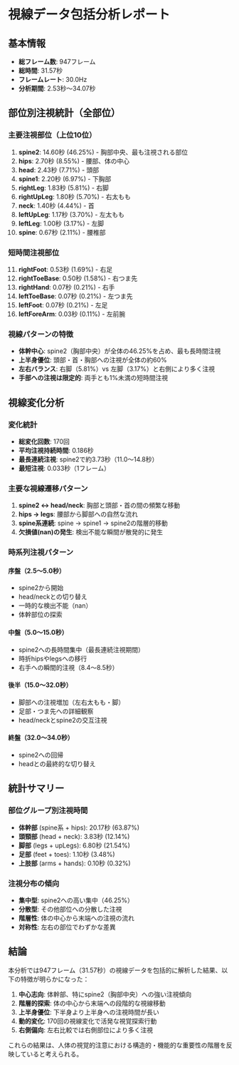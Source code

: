 # 視線データ包括分析レポート

## 基本情報
- **総フレーム数**: 947フレーム
- **総時間**: 31.57秒
- **フレームレート**: 30.0Hz
- **分析期間**: 2.53秒～34.07秒

## 部位別注視統計（全部位）

### 主要注視部位（上位10位）
1. **spine2**: 14.60秒 (46.25%) - 胸部中央、最も注視される部位
2. **hips**: 2.70秒 (8.55%) - 腰部、体の中心
3. **head**: 2.43秒 (7.71%) - 頭部
4. **spine1**: 2.20秒 (6.97%) - 下胸部
5. **rightLeg**: 1.83秒 (5.81%) - 右脚
6. **rightUpLeg**: 1.80秒 (5.70%) - 右太もも
7. **neck**: 1.40秒 (4.44%) - 首
8. **leftUpLeg**: 1.17秒 (3.70%) - 左太もも
9. **leftLeg**: 1.00秒 (3.17%) - 左脚
10. **spine**: 0.67秒 (2.11%) - 腰椎部

### 短時間注視部位
11. **rightFoot**: 0.53秒 (1.69%) - 右足
12. **rightToeBase**: 0.50秒 (1.58%) - 右つま先
13. **rightHand**: 0.07秒 (0.21%) - 右手
14. **leftToeBase**: 0.07秒 (0.21%) - 左つま先
15. **leftFoot**: 0.07秒 (0.21%) - 左足
16. **leftForeArm**: 0.03秒 (0.11%) - 左前腕

### 視線パターンの特徴
- **体幹中心**: spine2（胸部中央）が全体の46.25%を占め、最も長時間注視
- **上半身優位**: 頭部・首・胸部への注視が全体の約60%
- **左右バランス**: 右脚（5.81%）vs 左脚（3.17%）と右側により多く注視
- **手部への注視は限定的**: 両手とも1%未満の短時間注視

## 視線変化分析

### 変化統計
- **総変化回数**: 170回
- **平均注視持続時間**: 0.186秒
- **最長連続注視**: spine2で約3.73秒（11.0～14.8秒）
- **最短注視**: 0.033秒（1フレーム）

### 主要な視線遷移パターン
1. **spine2 ↔ head/neck**: 胸部と頭部・首の間の頻繁な移動
2. **hips → legs**: 腰部から脚部への自然な流れ
3. **spine系連続**: spine → spine1 → spine2の階層的移動
4. **欠損値(nan)の発生**: 検出不能な瞬間が散発的に発生

### 時系列注視パターン

#### 序盤（2.5～5.0秒）
- spine2から開始
- head/neckとの切り替え
- 一時的な検出不能（nan）
- 体幹部位の探索

#### 中盤（5.0～15.0秒）
- spine2への長時間集中（最長連続注視期間）
- 時折hipsやlegsへの移行
- 右手への瞬間的注視（8.4～8.5秒）

#### 後半（15.0～32.0秒）
- 脚部への注視増加（左右太もも・脚）
- 足部・つま先への詳細観察
- head/neckとspine2の交互注視

#### 終盤（32.0～34.0秒）
- spine2への回帰
- headとの最終的な切り替え

## 統計サマリー

### 部位グループ別注視時間
- **体幹部** (spine系 + hips): 20.17秒 (63.87%)
- **頭頸部** (head + neck): 3.83秒 (12.14%)
- **脚部** (legs + upLegs): 6.80秒 (21.54%)
- **足部** (feet + toes): 1.10秒 (3.48%)
- **上肢部** (arms + hands): 0.10秒 (0.32%)

### 注視分布の傾向
- **集中型**: spine2への高い集中（46.25%）
- **分散型**: その他部位への分散した注視
- **階層性**: 体の中心から末端への注視の流れ
- **対称性**: 左右の部位でわずかな差異

## 結論

本分析では947フレーム（31.57秒）の視線データを包括的に解析した結果、以下の特徴が明らかになった：

1. **中心志向**: 体幹部、特にspine2（胸部中央）への強い注視傾向
2. **階層的探索**: 体の中心から末端への段階的な視線移動
3. **上半身優位**: 下半身より上半身への注視時間が長い
4. **動的変化**: 170回の視線変化で活発な視覚探索行動
5. **右側偏向**: 左右比較では右側部位により多く注視

これらの結果は、人体の視覚的注意における構造的・機能的な重要性の階層を反映していると考えられる。
